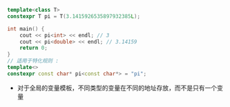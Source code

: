 ```c++
template<class T>
constexpr T pi = T(3.1415926535897932385L);

int main() {
    cout << pi<int> << endl; // 3
    cout << pi<double> << endl; // 3.14159
    return 0;
}
// 适用于特化规则 :
template<>
constexpr const char* pi<const char*> = "pi";
```

* 对于全局的变量模板，不同类型的变量在不同的地址存放，而不是只有一个变量